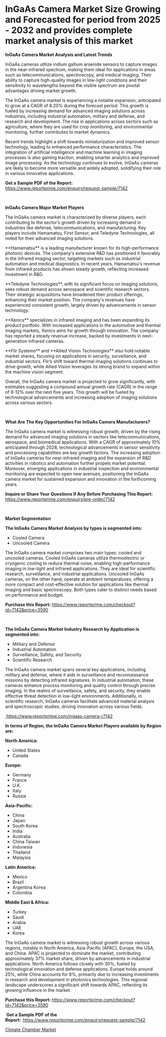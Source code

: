 <p><h1>InGaAs Camera Market Size Growing and Forecasted for period from 2025 - 2032 and provides complete market analysis of this market</h1></p><p><strong>InGaAs Camera Market Analysis and Latest Trends</strong></p>
<p><p>InGaAs cameras utilize indium gallium arsenide sensors to capture images in the near-infrared spectrum, making them ideal for applications in areas such as telecommunications, spectroscopy, and medical imaging. Their ability to capture high-quality images in low-light conditions and their sensitivity to wavelengths beyond the visible spectrum are pivotal advantages driving market growth.</p><p>The InGaAs camera market is experiencing a notable expansion, anticipated to grow at a CAGR of 8.20% during the forecast period. This growth is fueled by increasing demand for advanced imaging solutions across industries, including industrial automation, military and defense, and research and development. The rise in applications across sectors such as agriculture, where they are used for crop monitoring, and environmental monitoring, further contributes to market dynamics.</p><p>Recent trends highlight a shift towards miniaturization and improved sensor technology, leading to enhanced performance characteristics. The integration of artificial intelligence and machine learning in imaging processes is also gaining traction, enabling smarter analytics and improved image processing. As the technology continues to evolve, InGaAs cameras are likely to become more versatile and widely adopted, solidifying their role in various innovative applications.</p></p>
<p><strong>Get a Sample PDF of the Report:&nbsp;</strong> <a href="https://www.reportprime.com/enquiry/request-sample/7142?utm_campaign=3028&utm_medium=2&utm_source=Github&utm_content=ia&utm_term=19032025&utm_id=ingaas-camera">https://www.reportprime.com/enquiry/request-sample/7142</a></p>
<p>&nbsp;</p>
<p><strong>InGaAs Camera Major Market Players</strong></p>
<p><p>The InGaAs camera market is characterized by diverse players, each contributing to the sector’s growth driven by increasing demand in industries like defense, telecommunications, and manufacturing. Key players include Hamamatsu, First Sensor, and Teledyne Technologies, all noted for their advanced imaging solutions.</p><p>**Hamamatsu** is a leading manufacturer known for its high-performance photonic devices. The company's extensive R&D has positioned it favorably in the infrared imaging sector, targeting markets such as industrial automation and medical diagnostics. In recent years, Hamamatsu's revenue from infrared products has shown steady growth, reflecting increased investment in R&D.</p><p>**Teledyne Technologies**, with its significant focus on imaging solutions, sees robust demand across aerospace and scientific research sectors. Their strategic acquisitions have broadened their product offerings, enhancing their market position. The company's revenues have experienced consistent growth, largely driven by advancements in sensor technology.</p><p>**Xenics** specializes in infrared imaging and has been expanding its product portfolio. With increased applications in the automotive and thermal imaging markets, Xenics aims for growth through innovation. The company has reported a steady revenue increase, backed by investments in next-generation infrared cameras.</p><p>**Flir Systems** and **Allied Vision Technologies** also hold notable market shares, focusing on applications in security, surveillance, and industrial sectors. Flir’s shift toward thermal imaging solutions continues to drive growth, while Allied Vision leverages its strong brand to expand within the machine vision segment.</p><p>Overall, the InGaAs camera market is projected to grow significantly, with estimates suggesting a compound annual growth rate (CAGR) in the range of 8-12% over the next five years. This growth will be fueled by technological advancements and increasing adoption of imaging solutions across various sectors.</p></p>
<p>&nbsp;</p>
<p><strong>What Are The Key Opportunities For InGaAs Camera Manufacturers?</strong></p>
<p><p>The InGaAs camera market is witnessing robust growth, driven by the rising demand for advanced imaging solutions in sectors like telecommunications, aerospace, and biomedical applications. With a CAGR of approximately 10% anticipated through 2028, technological advancements in sensor sensitivity and processing capabilities are key growth factors. The increasing adoption of InGaAs cameras for near-infrared imaging and the expansion of R&D activities in robotics and automation further propels market potential. Moreover, emerging applications in industrial inspection and environmental monitoring are expected to open new avenues, positioning the InGaAs camera market for sustained expansion and innovation in the forthcoming years.</p></p>
<p><strong>Inquire or Share Your Questions If Any Before Purchasing This Report:</strong> <a href="https://www.reportprime.com/enquiry/pre-order/7142?utm_campaign=3028&utm_medium=2&utm_source=Github&utm_content=ia&utm_term=19032025&utm_id=ingaas-camera">https://www.reportprime.com/enquiry/pre-order/7142</a></p>
<p>&nbsp;</p>
<p><strong>Market Segmentation</strong></p>
<p><strong>The InGaAs Camera Market Analysis by types is segmented into:</strong></p>
<p><ul><li>Cooled Camera</li><li>Uncooled Camera</li></ul></p>
<p><p>The InGaAs camera market comprises two main types: cooled and uncooled cameras. Cooled InGaAs cameras utilize thermoelectric or cryogenic cooling to reduce thermal noise, enabling high-performance imaging in low-light and infrared applications. They are ideal for scientific research, surveillance, and industrial applications. Uncooled InGaAs cameras, on the other hand, operate at ambient temperatures, offering a more compact and cost-effective solution for applications like thermal imaging and basic spectroscopy. Both types cater to distinct needs based on performance and budget.</p></p>
<p><strong>Purchase this Report:&nbsp;</strong><a href="https://www.reportprime.com/checkout?id=7142&price=3590&utm_campaign=3028&utm_medium=2&utm_source=Github&utm_content=ia&utm_term=19032025&utm_id=ingaas-camera">https://www.reportprime.com/checkout?id=7142&price=3590</a></p>
<p>&nbsp;</p>
<p><strong>The InGaAs Camera Market Industry Research by Application is segmented into:</strong></p>
<p><ul><li>Military and Defense</li><li>Industrial Automation</li><li>Surveillance, Safety, and Security</li><li>Scientific Research</li></ul></p>
<p><p>The InGaAs camera market spans several key applications, including military and defense, where it aids in surveillance and reconnaissance missions by detecting infrared signatures. In industrial automation, these cameras enhance process monitoring and quality control through precise imaging. In the realms of surveillance, safety, and security, they enable effective threat detection in low-light environments. Additionally, in scientific research, InGaAs cameras facilitate advanced material analysis and spectroscopic studies, driving innovation across various fields.</p></p>
<p><a href="https://www.reportprime.com/ingaas-camera-r7142?utm_campaign=3028&utm_medium=2&utm_source=Github&utm_content=ia&utm_term=19032025&utm_id=ingaas-camera">&nbsp;https://www.reportprime.com/ingaas-camera-r7142</a></p>
<p><strong>In terms of Region, the InGaAs Camera Market Players available by Region are:</strong></p>
<p>
    <p> <strong> North America: </strong>
        <ul>
            <li>United States</li>
            <li>Canada</li>
        </ul>
        </p> 
    <p> <strong> Europe: </strong>
        <ul>
            <li>Germany</li>
            <li>France</li>
            <li>U.K.</li>
            <li>Italy</li>
            <li>Russia</li>
        </ul>
        </p> 
    <p> <strong> Asia-Pacific: </strong>
        <ul>
            <li>China</li>
            <li>Japan</li>
            <li>South Korea</li>
            <li>India</li>
            <li>Australia</li>
            <li>China Taiwan</li>
            <li>Indonesia</li>
            <li>Thailand</li>
            <li>Malaysia</li>
        </ul>
        </p> 
    <p> <strong> Latin America: </strong>
        <ul>
            <li>Mexico</li>
            <li>Brazil</li>
            <li>Argentina Korea</li>
            <li>Colombia</li>
        </ul>
        </p> 
    <p> <strong> Middle East & Africa: </strong>
        <ul>
            <li>Turkey</li>
            <li>Saudi</li>
            <li>Arabia</li>
            <li>UAE</li>
            <li>Korea</li>
        </ul>
    </p>
    </p>
<p><p>The InGaAs camera market is witnessing robust growth across various regions, notably in North America, Asia-Pacific (APAC), Europe, the USA, and China. APAC is projected to dominate the market, contributing approximately 37% market share, driven by advancements in industrial applications. North America follows closely with 30%, fueled by technological innovation and defense applications. Europe holds around 25%, while China accounts for 8%, primarily due to increasing investments in research and development in photonics technologies. This regional landscape underscores a significant shift towards APAC, reflecting its growing influence in the market.</p></p>
<p><strong>Purchase this Report: </strong><a href="https://www.reportprime.com/checkout?id=7142&price=3590&utm_campaign=3028&utm_medium=2&utm_source=Github&utm_content=ia&utm_term=19032025&utm_id=ingaas-camera">https://www.reportprime.com/checkout?id=7142&price=3590</a></p>
<p>&nbsp;<strong>Get a Sample PDF of the Report:&nbsp;&nbsp;</strong><a href="https://www.reportprime.com/enquiry/request-sample/7142?utm_campaign=3028&utm_medium=2&utm_source=Github&utm_content=ia&utm_term=19032025&utm_id=ingaas-camera">https://www.reportprime.com/enquiry/request-sample/7142</a></p>
<p><strong></strong></p>
<p><p><a href="https://github.com/haklagjbj/Market-Research-Report-List-1/blob/main/climate-chamber-market.md?utm_campaign=3028&utm_medium=2&utm_source=Github&utm_content=ia&utm_term=19032025&utm_id=ingaas-camera">Climate Chamber Market</a></p></p>